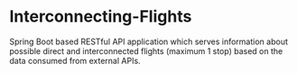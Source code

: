 # Interconnecting-Flights
Spring Boot based RESTful API application which serves information about possible direct and interconnected flights (maximum 1 stop) based on the data consumed from external APIs.
